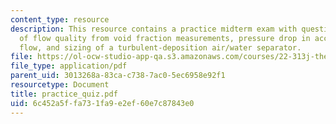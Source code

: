 ```yaml
---
content_type: resource
description: This resource contains a practice midterm exam with questions on calculation
  of flow quality from void fraction measurements, pressure drop in accelerating single-phase
  flow, and sizing of a turbulent-deposition air/water separator.
file: https://ol-ocw-studio-app-qa.s3.amazonaws.com/courses/22-313j-thermal-hydraulics-in-power-technology-spring-2007/6c452a5ffa731fa9e2ef60e7c87843e0_practice_quiz.pdf
file_type: application/pdf
parent_uid: 3013268a-83ca-c738-7ac0-5ec6958e92f1
resourcetype: Document
title: practice_quiz.pdf
uid: 6c452a5f-fa73-1fa9-e2ef-60e7c87843e0
---
```

